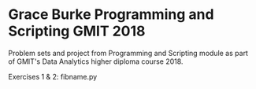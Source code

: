 # Grace Burke Programming and Scripting GMIT 2018
Problem sets and project from Programming and Scripting module as part of GMIT's Data Analytics higher diploma course 2018.

Exercises 1 & 2: fibname.py
